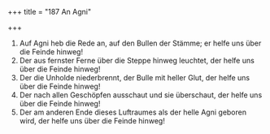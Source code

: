 +++
title = "187 An Agni"

+++


1.	Auf Agni heb die Rede an, auf den Bullen der Stämme; er helfe uns über die Feinde hinweg!
2.	Der aus fernster Ferne über die Steppe hinweg leuchtet, der helfe uns über die Feinde hinweg!
3.	Der die Unholde niederbrennt, der Bulle mit heller Glut, der helfe uns über die Feinde hinweg!
4.	Der nach allen Geschöpfen ausschaut und sie überschaut, der helfe uns über die Feinde hinweg!
5.	Der am anderen Ende dieses Luftraumes als der helle Agni geboren wird, der helfe uns über die Feinde hinweg!


